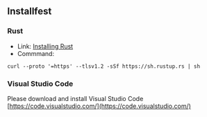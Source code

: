 ## Installfest

### Rust

- Link: [Installing Rust](https://www.rust-lang.org/learn/get-started)
- Commmand:

```shell
curl --proto '=https' --tlsv1.2 -sSf https://sh.rustup.rs | sh
```

### Visual Studio Code

Please download and install Visual Studio Code [https://code.visualstudio.com/](https://code.visualstudio.com/)

